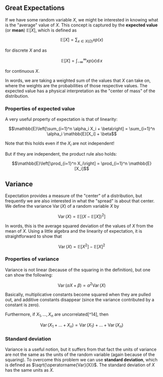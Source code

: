 ## Great Expectations

If we have some random variable $X$, we might be interested in knowing
what is the "average" value of $X$. This concept is captured by the
**expected value** (or **mean**) $\mathbb{E}[X]$, which is defined as

$$\mathbb{E}[X] = \sum_{x \in X(\Omega)} xp(x)$$ 

for discrete $X$ and as

$$\mathbb{E}[X] = \int_{-\infty}^\infty xp(x)\operatorname{d}{x}$$ 

for continuous
$X$.

In words, we are taking a weighted sum of the values that $X$ can take
on, where the weights are the probabilities of those respective values.
The expected value has a physical interpretation as the "center of mass"
of the distribution.

### Properties of expected value

A very useful property of expectation is that of linearity:

$$\mathbb{E}\left[\sum_{i=1}^n \alpha_i X_i + \beta\right] = \sum_{i=1}^n \alpha_i \mathbb{E}[X_i] + \beta$$

Note that this holds even if the $X_i$ are not independent!

But if they are independent, the product rule also holds:

$$\mathbb{E}\left[\prod_{i=1}^n X_i\right] = \prod_{i=1}^n \mathbb{E}[X_i]$$

## Variance

Expectation provides a measure of the "center" of a distribution, but
frequently we are also interested in what the "spread" is about that
center. We define the variance $\operatorname{Var}(X)$ of a random
variable $X$ by

$$\operatorname{Var}(X) = \mathbb{E}\left[\left(X - \mathbb{E}[X]\right)^2\right]$$

In words, this is the average squared deviation of the values of $X$
from the mean of $X$. Using a little algebra and the linearity of
expectation, it is straightforward to show that

$$\operatorname{Var}(X) = \mathbb{E}[X^2] - \mathbb{E}[X]^2$$

### Properties of variance

Variance is not linear (because of the squaring in the definition), but
one can show the following:

$$\operatorname{Var}(\alpha X + \beta) = \alpha^2 \operatorname{Var}(X)$$

Basically, multiplicative constants become squared when they are pulled
out, and additive constants disappear (since the variance contributed by
a constant is zero).

Furthermore, if $X_1, \dots, X_n$ are uncorrelated[^14], then

$$\operatorname{Var}(X_1 + \dots + X_n) = \operatorname{Var}(X_1) + \dots + \operatorname{Var}(X_n)$$

### Standard deviation

Variance is a useful notion, but it suffers from that fact the units of
variance are not the same as the units of the random variable (again
because of the squaring). To overcome this problem we can use **standard
deviation**, which is defined as $\sqrt{\operatorname{Var}(X)}$. The
standard deviation of $X$ has the same units as $X$.


